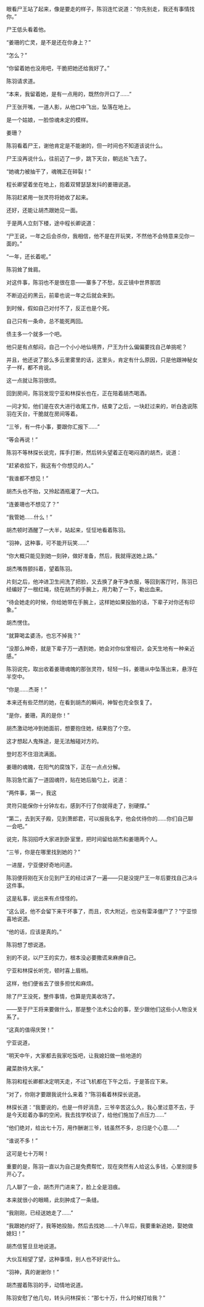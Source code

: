 眼看尸王站了起来，像是要走的样子，陈羽连忙说道：“你先别走，我还有事情找你。”

尸王低头看着他。

“姜珊的亡灵，是不是还在你身上？”

“怎么？”

“你留着她也没用吧，干脆把她还给我好了。”

陈羽请求道。

“本来，我留着她，是有一点用的，既然你开口了……”

尸王张开嘴，一道人影，从他口中飞出，坠落在地上。

是一个姑娘，一脸惊魂未定的模样。

姜珊？

陈羽看着尸王，谢他肯定是不能谢的，但一时间也不知道该说什么。

尸王没再说什么，往前迈了一步，跳下天台，朝远处飞去了。

“她魂力被抽干了，魂魄正在碎裂！”

程长卿望着坐在地上，抱着双臂瑟瑟发抖的姜珊说道。

陈羽赶紧用一张灵符将她收了起来。

还好，还能让胡杰跟她见一面。

于是两人立刻下楼，途中程长卿说道：

“尸王说，一年之后会杀你，我相信，他不是在开玩笑，不然他不会特意来见你一面的。”

“一年，还长着呢。”

陈羽耸了耸肩。

对这件事，陈羽也不是很在意——寨多了不愁，反正镜中世界那团

不断迫近的黑云，前辈也说一年之后就会来到。

到时候，假如自己对付不了，反正也是个死。

自己只有一条命，总不能死两回。

债主多一个就多一个吧。

他只是有点郁闷，自己一个小小地仙境界，尸王为什么偏偏要找自己单挑呢？

并且，他还说了那么多云里雾里的话，这里头，肯定有什么原因，只是他跟神秘女子一样，都不肯说。

这一点就让陈羽很烦。

回到房间，陈羽发现宁亚和林探长也在，正在陪着胡杰喝酒。

一问才知，他们是在农大进行收尾工作，结束了之后，一块赶过来的，听白逸说陈羽在天台，干脆就在房间等着。

“三爷，有一件小事，要跟你汇报下……”

“等会再说！”

陈羽不等林探长说完，挥手打断，然后转头望着正在喝闷酒的胡杰，说道：

“赶紧收拾下，我这有个你想见的人。”

“我谁都不想见！”

胡杰头也不抬，又拎起酒瓶灌了一大口。

“连姜珊也不想见了？”

“我管她……什么！”

胡杰顿时酒醒了一大半，站起来，怔怔地看着陈羽。

“羽神，这种事，可不能开玩笑……”

“你大概只能见到她一刻钟，做好准备，然后，我就得送她上路。”

胡杰嘴唇颤抖着，望着陈羽。

片刻之后，他冲进卫生间洗了把脸，又去换了身干净衣服，等回到客厅时，陈羽已经编好了一根红绳，绕在胡杰的手腕上，用力勒了一下，勒出血来。

“待会她走的时候，你给她带在手腕上，这样她如果投胎的话，下辈子对你还有印象。”

胡杰愣住。

“就算喝孟婆汤，也忘不掉我？”

“没那么神奇，就是下辈子万一遇到她，她会对你似曾相识，会天生地有一种亲近感。”

陈羽说完，取出收着姜珊魂魄的那张灵符，轻轻一抖，姜珊从中坠落出来，悬浮在半空中。

“你是……杰哥！”

本来还有些茫然的她，在看到胡杰的瞬间，神智也完全恢复了。

“是你，姜珊，真的是你！”

胡杰激动地冲到她面前，想要抱住她，结果抱了个空。

这才想起人鬼殊途，是无法触碰对方的。

登时忍不住泪流满面。

姜珊的魂魄，在阳气的腐蚀下，正在一点点分解。

陈羽急忙画了一道固魂符，贴在她后脑勺上，说道：

“两件事，第一，我这

灵符只能保你十分钟左右，感到不行了你就得走了，别硬撑。”

“第二，去到天子殿，见到萧郎君，可以报我名字，他会优待你的……你们自己聊一会吧。”

说完，陈羽招呼大家进到卧室里，把时间留给胡杰和姜珊两个人。

“三爷，你是在哪里找到她的？”

一进屋，宁亚便好奇地问道。

陈羽便将刚在天台见到尸王的经过讲了一遍——只是没提尸王一年后要找自己决斗这件事。

这是私事，说出来有点怪怪的。

“这么说，他不会留下来干坏事了，而且，农大附近，也没有雷泽僵尸了？”宁亚惊喜地说道。

“他的话，应该是真的。”

陈羽想了想说道。

别的不说，以尸王的实力，根本没必要撒谎来麻痹自己。

宁亚和林探长听完，顿时喜上眉梢。

这样，他们便省去了很多担忧和麻烦。

除了尸王没死，整件事情，也算是完美收场了。

——至于尸王将来要做什么，那是整个法术公会的事，至少跟他们这些小人物没关系了。

“这真的值得庆贺！”

宁亚说道，

“明天中午，大家都去我家吃饭吧，让我媳妇做一些地道的

藏菜款待大家。”

陈羽和程长卿都决定明天走，不过飞机都在下午之后，于是答应下来。

“对了，你刚才要跟我说什么来着？”陈羽看着林探长说道。

林探长道：“我要说的，也是一件好消息，三爷辛苦这么久，我心里过意不去，于是今天趁着办事的空闲，我去找学校谈了，给他们施加了点压力……”

“他们绝对，给出七十万，用作酬谢三爷，钱虽然不多，总归是个心意……”

“谁说不多！”

这可是七十万啊！

重要的是，陈羽一直以为自己是免费帮忙，现在突然有人给这么多钱，心里别提多开心了。

几人聊了一会，胡杰开门进来了，脸上全是泪痕。

本来就很小的眼睛，此刻肿成了一条缝。

“我刚刚，已经送她走了……”

“我跟她约好了，我等她投胎，然后去找她……十八年后，我要重新追她，娶她做媳妇！”

胡杰信誓旦旦地说道。

大伙互相望了望，这种事情，别人也不好说什么。

“羽神，真的谢谢你！”

胡杰握着陈羽的手，动情地说道。

陈羽安慰了他几句，转头问林探长：“那七十万，什么时候打给我？”
